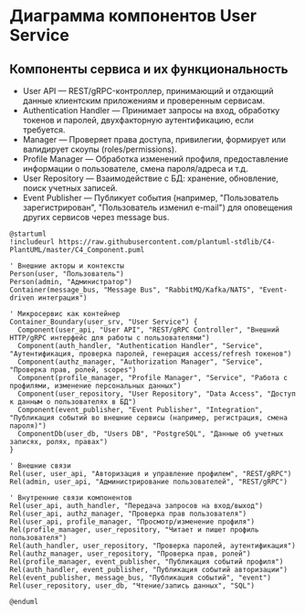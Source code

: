 # Диаграмма компонентов User Service

## Компоненты сервиса и их функциональность
- User API — REST/gRPC-контроллер, принимающий и отдающий данные клиентским приложениям и проверенным сервисам.
- Authentication Handler — Принимает запросы на вход, обработку токенов и паролей, двухфакторную аутентификацию, если требуется.
- Manager — Проверяет права доступа, привилегии, формирует или валидирует скоупы (roles/permissions).
- Profile Manager — Обработка изменений профиля, предоставление информации о пользователе, смена пароля/адреса и т.д.
- User Repository — Взаимодействие с БД: хранение, обновление, поиск учетных записей.
- Event Publisher — Публикует события (например, "Пользователь зарегистрирован", "Пользователь изменил e-mail") для оповещения других сервисов через message bus.

```puml
@startuml
!includeurl https://raw.githubusercontent.com/plantuml-stdlib/C4-PlantUML/master/C4_Component.puml

' Внешние акторы и контексты
Person(user, "Пользователь")
Person(admin, "Администратор")
Container(message_bus, "Message Bus", "RabbitMQ/Kafka/NATS", "Event-driven интеграция")

' Микросервис как контейнер
Container_Boundary(user_srv, "User Service") {
  Component(user_api, "User API", "REST/gRPC Controller", "Внешний HTTP/gRPC интерфейс для работы с пользователями")
  Component(auth_handler, "Authentication Handler", "Service", "Аутентификация, проверка паролей, генерация access/refresh токенов")
  Component(authz_manager, "Authorization Manager", "Service", "Проверка прав, ролей, scopes")
  Component(profile_manager, "Profile Manager", "Service", "Работа с профилями, изменение персональных данных")
  Component(user_repository, "User Repository", "Data Access", "Доступ к данным о пользователях в БД")
  Component(event_publisher, "Event Publisher", "Integration", "Публикация событий во внешние сервисы (например, регистрация, смена пароля)")
  ComponentDb(user_db, "Users DB", "PostgreSQL", "Данные об учетных записях, ролях, правах")
}

' Внешние связи
Rel(user, user_api, "Авторизация и управление профилем", "REST/gRPC")
Rel(admin, user_api, "Администрирование пользователей", "REST/gRPC")

' Внутренние связи компонентов
Rel(user_api, auth_handler, "Передача запросов на вход/выход")
Rel(user_api, authz_manager, "Проверка прав пользователя")
Rel(user_api, profile_manager, "Просмотр/изменение профиля")
Rel(profile_manager, user_repository, "Читает и пишет профиль пользователя")
Rel(auth_handler, user_repository, "Проверка паролей, аутентификация")
Rel(authz_manager, user_repository, "Проверка прав, ролей")
Rel(profile_manager, event_publisher, "Публикация событий профиля")
Rel(auth_handler, event_publisher, "Публикация событий авторизации")
Rel(event_publisher, message_bus, "Публикация событий", "event")
Rel(user_repository, user_db, "Чтение/запись данных", "SQL")

@enduml
```
